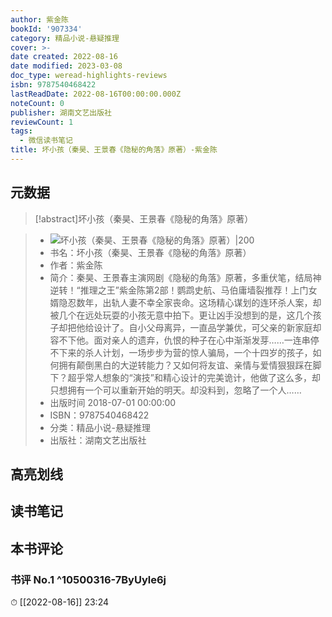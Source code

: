 ```yaml
---
author: 紫金陈
bookId: '907334'
category: 精品小说-悬疑推理
cover: >-
date created: 2022-08-16
date modified: 2023-03-08
doc_type: weread-highlights-reviews
isbn: 9787540468422
lastReadDate: 2022-08-16T00:00:00.000Z
noteCount: 0
publisher: 湖南文艺出版社
reviewCount: 1
tags:
  - 微信读书笔记
title: 坏小孩（秦昊、王景春《隐秘的角落》原著）-紫金陈
---
```


## 元数据

>[!abstract]坏小孩（秦昊、王景春《隐秘的角落》原著）

> - ![坏小孩（秦昊、王景春《隐秘的角落》原著）|200](https://wfqqreader-1252317822.image.myqcloud.com/cover/334/907334/t7_907334.jpg)
> - 书名：坏小孩（秦昊、王景春《隐秘的角落》原著）
> - 作者：紫金陈
> - 简介：秦昊、王景春主演网剧《隐秘的角落》原著，多重伏笔，结局神逆转！“推理之王”紫金陈第2部！鹦鹉史航、马伯庸墙裂推荐！上门女婿隐忍数年，出轨人妻不幸全家丧命。这场精心谋划的连环杀人案，却被几个在远处玩耍的小孩无意中拍下。更让凶手没想到的是，这几个孩子却把他给设计了。自小父母离异，一直品学兼优，可父亲的新家庭却容不下他。面对亲人的遗弃，仇恨的种子在心中渐渐发芽……一连串停不下来的杀人计划，一场步步为营的惊人骗局，一个十四岁的孩子，如何拥有颠倒黑白的大逆转能力？又如何将友谊、亲情与爱情狠狠踩在脚下？超乎常人想象的“演技”和精心设计的完美诡计，他做了这么多，却只想拥有一个可以重新开始的明天。却没料到，忽略了一个人……
> - 出版时间 2018-07-01 00:00:00
> - ISBN：9787540468422
> - 分类：精品小说-悬疑推理
> - 出版社：湖南文艺出版社

## 高亮划线

## 读书笔记

## 本书评论

### 书评 No.1 ^10500316-7ByUyle6j

⏱ [[2022-08-16]] 23:24
